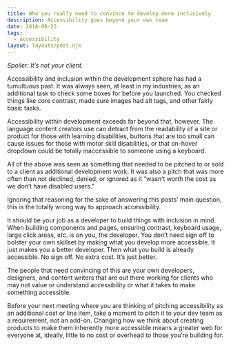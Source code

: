 ```yaml
---
title: Who you really need to convince to develop more inclusively
description: Accessibility goes beyond your own team
date: 2018-08-23
tags:
  - accessibility
layout: layouts/post.njk
---
```


*Spoiler: It’s not your client.*

Accessibility and inclusion within the development sphere has had a tumultuous past. It was always seen, at least in my industries, as an additional task to check some boxes for before you launched. You checked things like core contrast, made sure images had alt tags, and other fairly basic tasks.

Accessibility within development exceeds far beyond that, however. The language content creators use can detract from the readability of a site or product for those with learning disabilities, buttons that are too small can cause issues for those with motor skill disabilities, or that on-hover dropdown could be totally inaccessible to someone using a keyboard.

All of the above was seen as something that needed to be pitched to or sold to a client as additional development work. It was also a pitch that was more often than not declined, denied, or ignored as it “wasn’t worth the cost as we don’t have disabled users.”

Ignoring that reasoning for the sake of answering this posts’ main question, this is the totally wrong way to approach accessibility.

It should be your job as a developer to build things with inclusion in mind. When building components and pages, ensuring contrast, keyboard usage, large click areas, etc. is on you, the developer. You don’t need sign off to bolster your own skillset by making what you develop more accessible. It just makes you a better developer. Then what you build is already accessible. No sign off. No extra cost. It’s just better.

The people that need convincing of this are your own developers, designers, and content writers that are out there working for clients who may not value or understand accessibility or what it takes to make something accessible.

Before your next meeting where you are thinking of pitching accessibility as an additional cost or line item, take a moment to pitch it to your dev team as a requirement, not an add-on. Changing how we think about creating products to make them inherently more accessible means a greater web for everyone at, ideally, little to no cost or overhead to those you’re building for.